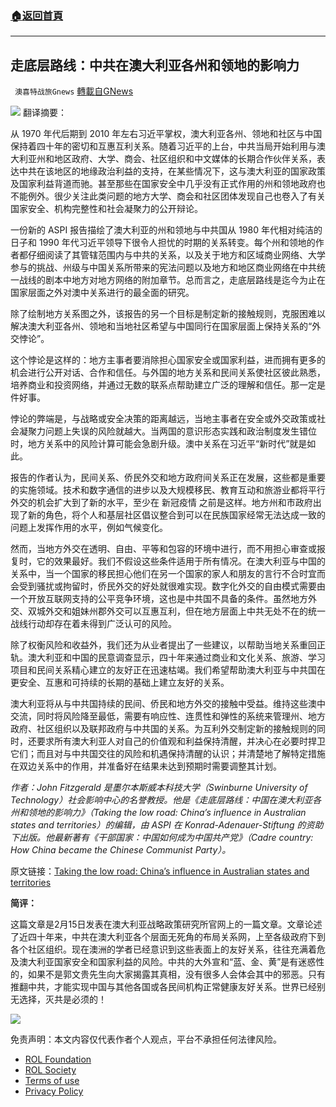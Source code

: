 ###  [:house:返回首頁](https://github.com/ourhimalayas/txt)
---


## 走底层路线：中共在澳大利亚各州和领地的影响力
` 澳喜特战旅Gnews` [轉載自GNews](https://gnews.org/zh-hans/2021467/)

![](https://assets.gnews.org/wp-content/uploads/2022/02/Low-road-cover-1.jpg)
翻译摘要：

从 1970 年代后期到 2010 年左右习近平掌权，澳大利亚各州、领地和社区与中国保持着四十年的密切和互惠互利关系。随着习近平的上台，中共当局开始利用与澳大利亚州和地区政府、大学、商会、社区组织和中文媒体的长期合作伙伴关系，表达中共在该地区的地缘政治利益的支持，在某些情况下，这与澳大利亚的国家政策及国家利益背道而驰。甚至那些在国家安全中几乎没有正式作用的州和领地政府也不能例外。很少关注此类问题的地方大学、商会和社区团体发现自己也卷入了有关国家安全、机构完整性和社会凝聚力的公开辩论。

一份新的 ASPI 报告描绘了澳大利亚的州和领地与中共国从 1980 年代相对纯洁的日子和 1990 年代习近平领导下很令人担忧的时期的关系转变。每个州和领地的作者都仔细阅读了其管辖范围内与中共的关系，以及关于地方和区域商业网络、大学参与的挑战、州级与中国关系所带来的宪法问题以及地方和地区商业网络在中共统一战线的剧本中地方对地方网络的附加章节。总而言之，走底层路线是迄今为止在国家层面之外对澳中关系进行的最全面的研究。

除了绘制地方关系图之外，该报告的另一个目标是制定新的接触规则，克服困难以解决澳大利亚各州、领地和当地社区希望与中国同行在国家层面上保持关系的“外交悖论”。

这个悖论是这样的：地方主事者要消除担心国家安全或国家利益，进而拥有更多的机会进行公开对话、合作和信任。与外国的地方关系和民间关系使社区彼此熟悉，培养商业和投资网络，并通过无数的联系点帮助建立广泛的理解和信任。那一定是件好事。

悖论的弊端是，与战略或安全决策的距离越远，当地主事者在安全或外交政策或社会凝聚力问题上失误的风险就越大。当两国的意识形态实践和政治制度发生错位时，地方关系中的风险计算可能会急剧升级。澳中关系在习近平“新时代”就是如此。

报告的作者认为，民间关系、侨民外交和地方政府间关系正在发展，这些都是重要的实施领域。技术和数字通信的进步以及大规模移民、教育互动和旅游业都将平行外交的机会扩大到了新的水平，至少在 新冠疫情 之前是这样。地方州和市政府出现了新的角色，将个人和基层社区倡议整合到可以在民族国家经常无法达成一致的问题上发挥作用的水平，例如气候变化。

然而，当地方外交在透明、自由、平等和包容的环境中进行，而不用担心审查或报复时，它的效果最好。我们不假设这些条件适用于所有情况。在澳大利亚与中国的关系中，当一个国家的移民担心他们在另一个国家的家人和朋友的言行不合时宜而会受到骚扰或拘留时，侨民外交的好处就很难实现。数字化外交的自由模式需要由一个开放互联网支持的公平竞争环境，这也是中共国不具备的条件。虽然地方外交、双城外交和姐妹州郡外交可以互惠互利，但在地方层面上中共无处不在的统一战线行动却存在着未得到广泛认可的风险。

除了权衡风险和收益外，我们还为从业者提出了一些建议，以帮助当地关系重回正轨。澳大利亚和中国的民意调查显示，四十年来通过商业和文化关系、旅游、学习项目和民间关系精心建立的友好正在迅速枯竭。我们希望帮助澳大利亚与中共国在更安全、互惠和可持续的长期的基础上建立友好的关系。

澳大利亚将从与中共国持续的民间、侨民和地方外交的接触中受益。维持这些澳中交流，同时将风险降至最低，需要有响应性、连贯性和弹性的系统来管理州、地方政府、社区组织以及联邦政府与中共国的关系。为互利外交制定新的接触规则的同时，还要求所有澳大利亚人对自己的价值观和利益保持清醒，并决心在必要时捍卫它们；而且对与中共国交往的风险和机遇保持清醒的认识；并清楚地了解特定措施在双边关系中的作用，并准备好在结果未达到预期时需要调整其计划。

*作者：John Fitzgerald 是墨尔本斯威本科技大学（Swinburne University of Technology）社会影响中心的名誉教授。他是《走底层路线：中国在澳大利亚各州和领地的影响力》（Taking the low road: China’s influence in Australian states and territories）的编辑，由 ASPI 在 Konrad-Adenauer-Stiftung 的资助下出版。他最新著有《干部国家：中国如何成为中国共产党》（Cadre country: How China became the Chinese Communist Party）。*

原文链接：[Taking the low road: China’s influence in Australian states and territories](https://www.aspistrategist.org.au/taking-the-low-road-chinas-influence-in-australian-states-and-territories/)

**简评：**

这篇文章是2月15日发表在澳大利亚战略政策研究所官网上的一篇文章。文章论述了近四十年来，中共在澳大利亚各个层面无死角的布局关系网，上至各级政府下到各个社区组织。现在澳洲的学者已经意识到这些表面上的友好关系，往往充满着危及澳大利亚国家安全和国家利益的风险。中共的大外宣和“蓝、金、黄”是有迷惑性的，如果不是郭文贵先生向大家揭露其真相，没有很多人会体会其中的邪恶。只有推翻中共，才能实现中国与其他各国或各民间机构正常健康友好关系。世界已经别无选择，灭共是必须的！

![](https://assets.gnews.org/wp-content/uploads/2022/02/TUBIAO-X.jpg)

 

免责声明：本文内容仅代表作者个人观点，平台不承担任何法律风险。

- [ROL Foundation](https://rolfoundation.org/)
- [ROL Society](https://rolsociety.org/)
- [Terms of use](https://gnews.org/terms-of-use-3/)
- [Privacy Policy](https://gnews.org/privacy-policy/)
